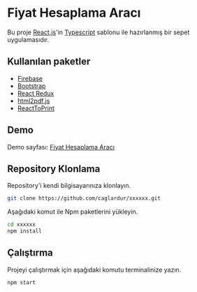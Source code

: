 # Fiyat Hesaplama Aracı

Bu proje [React.js](https://reactjs.org/)'in [Typescript](https://www.typescriptlang.org/) sablonu ile hazırlanmış bir sepet uygulamasıdır.

## Kullanılan paketler

- [Firebase](https://www.npmjs.com/package/firebase)
- [Bootstrap](https://www.npmjs.com/package/bootstrap)
- [React Redux](https://www.npmjs.com/package/react-redux)
- [html2pdf.js](https://www.npmjs.com/package/html2pdf.js)
- [ReactToPrint](https://www.npmjs.com/package/react-to-print)

## Demo

Demo sayfası: [Fiyat Hesaplama Aracı](https://xxxxxx.vercel.app/)


## Repository Klonlama

Repository'i kendi bilgisayarınıza klonlayın.

```bash
git clone https://github.com/caglardur/xxxxxx.git
```

Aşağıdaki komut ile Npm paketlerini yükleyin.

```bash
cd xxxxxx
npm install
```

## Çalıştırma

Projeyi çalıştırmak için aşağıdaki komutu terminalinize yazın.

```bash
npm start
```
